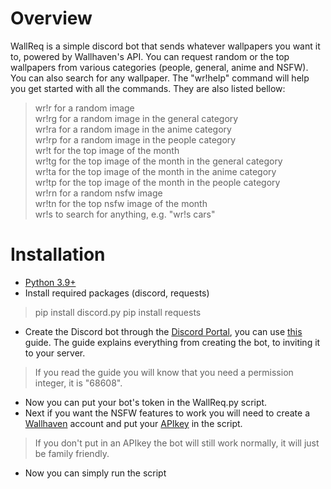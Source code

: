 # Overview
WallReq is a simple discord bot that sends whatever wallpapers you want it to, powered by Wallhaven's API. You can request random or the top wallpapers from various
categories (people, general, anime and NSFW). You can also search for any wallpaper.
The "wr!help" command will help you get started with all the commands. They are also listed bellow:

> wr!r for a random image\
> wr!rg for a random image in the general category\
> wr!ra for a random image in the anime category\
> wr!rp for a random image in the people category\
> wr!t for the top image of the month\
> wr!tg for the top image of the month in the general category\
> wr!ta for the top image of the month in the anime category\
> wr!tp for the top image of the month in the people category\
> wr!rn for a random nsfw image\
> wr!tn for the top nsfw image of the month\
> wr!s to search for anything, e.g. "wr!s cars"

# Installation
- [Python 3.9+](https://www.python.org/downloads/)
- Install required packages (discord, requests)
> pip install discord.py
> pip install requests
- Create the Discord bot through the [Discord Portal](https://discord.com/developers/applications), you can use [this](https://github.com/reactiflux/discord-irc/wiki/Creating-a-discord-bot-&-getting-a-token) guide.
  The guide explains everything from creating the bot, to inviting it to your server.
> If you read the guide you will know that you need a permission integer, it is "68608".
- Now you can put your bot's token in the WallReq.py script.
- Next if you want the NSFW features to work you will need to create a [Wallhaven](https://wallhaven.cc/join) account and put your [APIkey](https://wallhaven.cc/settings/account) in the script.
> If you don't put in an APIkey the bot will still work normally, it will just be family friendly.
- Now you can simply run the script
